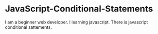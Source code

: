 # JavaScript-Conditional-Statements
I am a beginner web developer. I learning javascript. There is javascript conditional sattements.
